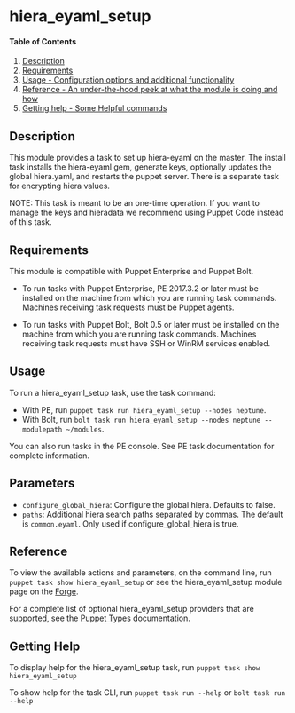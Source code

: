 # hiera_eyaml_setup

#### Table of Contents

1. [Description](#description)
2. [Requirements](#requirements)
3. [Usage - Configuration options and additional functionality](#usage)
4. [Reference - An under-the-hood peek at what the module is doing and how](#reference)
5. [Getting help - Some Helpful commands](#getting-help)

## Description

This module provides a task to set up hiera-eyaml on the master. The install task installs the hiera-eyaml gem, generate keys, optionally updates the global hiera.yaml, and restarts the puppet server. There is a separate task for encrypting hiera values. 

NOTE: This task is meant to be an one-time operation. If you want to manage the keys and hieradata we recommend using Puppet Code instead of this task.

## Requirements
This module is compatible with Puppet Enterprise and Puppet Bolt.

* To run tasks with Puppet Enterprise, PE 2017.3.2 or later must be installed on the machine from which you are running task commands. Machines receiving task requests must be Puppet agents.

* To run tasks with Puppet Bolt, Bolt 0.5 or later must be installed on the machine from which you are running task commands. Machines receiving task requests must have SSH or WinRM services enabled.

## Usage

To run a hiera_eyaml_setup task, use the task command:

* With PE, run `puppet task run hiera_eyaml_setup --nodes neptune`.
* With Bolt, run `bolt task run hiera_eyaml_setup --nodes neptune --modulepath ~/modules`.

You can also run tasks in the PE console. See PE task documentation for complete information.

## Parameters

* `configure_global_hiera`: Configure the global hiera. Defaults to false.
* `paths`: Additional hiera search paths separated by commas. The default is `common.eyaml`. Only used if configure_global_hiera is true.

## Reference

To view the available actions and parameters, on the command line, run `puppet task show hiera_eyaml_setup` or see the hiera_eyaml_setup module page on the [Forge](https://forge.puppet.com/puppetlabs/hiera_eyaml_setup/tasks).

For a complete list of optional hiera_eyaml_setup providers that are supported, see the [Puppet Types](https://docs.puppet.com/puppet/latest/types/hiera_eyaml_setup.html) documentation.

## Getting Help

To display help for the hiera_eyaml_setup task, run `puppet task show hiera_eyaml_setup`

To show help for the task CLI, run `puppet task run --help` or `bolt task run --help`
